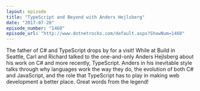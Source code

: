 ```yaml
---
layout: episode
title: "TypeScript and Beyond with Anders Hejlsberg"
date: "2017-07-20"
episode_number: "1460"
episode_url: "http://www.dotnetrocks.com/default.aspx?ShowNum=1460"
---
```


The father of C# and TypeScript drops by for a visit! While at Build in Seattle, Carl and Richard talked to the one-and-only Anders Hejlsberg about his work on C# and more recently, TypeScript. Anders in his inevitable style talks through why languages work the way they do, the evolution of both C# and JavaScript, and the role that TypeScript has to play in making web development a better place. Great words from the legend!
